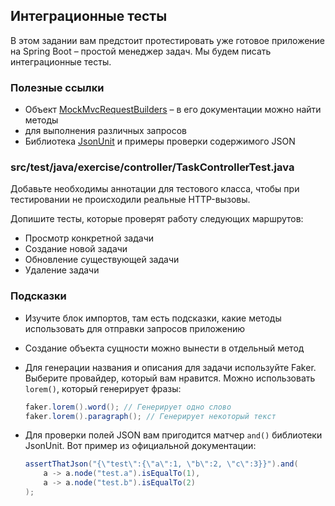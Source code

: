 ## Интеграционные тесты

В этом задании вам предстоит протестировать уже готовое приложение на Spring Boot – простой менеджер задач. Мы будем писать интеграционные тесты.

### Полезные ссылки

* Объект [MockMvcRequestBuilders](https://docs.spring.io/spring-framework/docs/current/javadoc-api/org/springframework/test/web/servlet/request/MockMvcRequestBuilders.html) – в его документации можно найти методы 
* для выполнения различных запросов
* Библиотека [JsonUnit](https://github.com/lukas-krecan/JsonUnit#assertj) и примеры проверки содержимого JSON

### src/test/java/exercise/controller/TaskControllerTest.java

Добавьте необходимы аннотации для тестового класса, чтобы при тестировании не происходили реальные HTTP-вызовы.

Допишите тесты, которые проверят работу следующих маршрутов:

* Просмотр конкретной задачи
* Создание новой задачи
* Обновление существующей задачи
* Удаление задачи

### Подсказки

* Изучите блок импортов, там есть подсказки, какие методы использовать для отправки запросов приложению
* Создание объекта сущности можно вынести в отдельный метод
* Для генерации названия и описания для задачи используйте Faker. Выберите провайдер, который вам нравится. Можно использовать `lorem()`, который генерирует фразы:

    ```java
    faker.lorem().word(); // Генерирует одно слово
    faker.lorem().paragraph(); // Генерирует некоторый текст
    ```

* Для проверки полей JSON вам пригодится матчер `and()` библиотеки JsonUnit. Вот пример из официальной документации:

    ```java
    assertThatJson("{\"test\":{\"a\":1, \"b\":2, \"c\":3}}").and(
        a -> a.node("test.a").isEqualTo(1),
        a -> a.node("test.b").isEqualTo(2)
    );
    ```
